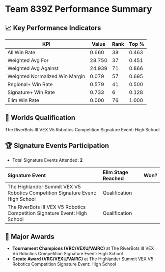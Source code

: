 # Team 839Z Performance Summary

## 📈 Key Performance Indicators
| KPI | Value | Rank | Top % |
| --- | ----- | ---- | ----- |
| All Win Rate | 0.660 | 38 | 0.463 |
| Weighted Avg For | 28.750 | 37 | 0.451 |
| Weighted Avg Against | 24.939 | 71 | 0.866 |
| Weighted Normalized Win Margin | 0.079 | 57 | 0.695 |
| Regional+ Win Rate | 0.579 | 41 | 0.500 |
| Signature+ Win Rate | 0.733 | 6 | 0.128 |
| Elim Win Rate | 0.000 | 76 | 1.000 |


## 🎯 Worlds Qualification
The RiverBots III VEX V5 Robotics Competition Signature Event: High School

## 🏆 Signature Events Participation
- Total Signature Events Attended: **2**

| Signature Event | Elim Stage Reached | Won? |
|:----------------|:-------------------|:----|
| The Highlander Summit VEX V5 Robotics Competition Signature Event: High School | Qualification |  |
| The RiverBots III VEX V5 Robotics Competition Signature Event: High School | Qualification |  |


## 🥇 Major Awards
- **Tournament Champions (VRC/VEXU/VAIRC)** at The RiverBots III VEX V5 Robotics Competition Signature Event: High School
- **Create Award (VRC/VEXU/VAIRC)** at The Highlander Summit VEX V5 Robotics Competition Signature Event: High School

